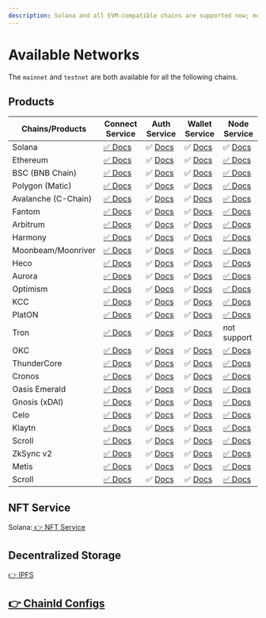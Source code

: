 ```yaml
---
description: Solana and all EVM-compatible chains are supported now; more are coming.
---
```


# Available Networks

The `mainnet` and `testnet` are both available for all the following chains.

## Products

| Chains/Products     | Connect Service            | Auth Service                           | Wallet Service                           | Node Service                           |
| ------------------- | -------------------------- | -------------------------------------- | ---------------------------------------- | -------------------------------------- |
| Solana              | [✅ Docs](broken-reference) | ✅ [Docs](auth-service/introduction.md) | ✅ [Docs](wallet-service/introduction.md) | ✅ [Docs](node-service/solana-api/)     |
| Ethereum            | [✅ Docs](broken-reference) | ✅ [Docs](auth-service/introduction.md) | ✅ [Docs](wallet-service/introduction.md) | [✅ Docs](node-service/evm-chains-api/) |
| BSC (BNB Chain)     | [✅ Docs](broken-reference) | ✅ [Docs](auth-service/introduction.md) | ✅ [Docs](wallet-service/introduction.md) | [✅ Docs](node-service/evm-chains-api/) |
| Polygon (Matic)     | [✅ Docs](broken-reference) | ✅ [Docs](auth-service/introduction.md) | ✅ [Docs](wallet-service/introduction.md) | [✅ Docs](node-service/evm-chains-api/) |
| Avalanche (C-Chain) | [✅ Docs](broken-reference) | ✅ [Docs](auth-service/introduction.md) | ✅ [Docs](wallet-service/introduction.md) | [✅ Docs](node-service/evm-chains-api/) |
| Fantom              | [✅ Docs](broken-reference) | ✅ [Docs](auth-service/introduction.md) | ✅ [Docs](wallet-service/introduction.md) | [✅ Docs](node-service/evm-chains-api/) |
| Arbitrum            | [✅ Docs](broken-reference) | ✅ [Docs](auth-service/introduction.md) | ✅ [Docs](wallet-service/introduction.md) | [✅ Docs](node-service/evm-chains-api/) |
| Harmony             | [✅ Docs](broken-reference) | ✅ [Docs](auth-service/introduction.md) | ✅ [Docs](wallet-service/introduction.md) | [✅ Docs](node-service/evm-chains-api/) |
| Moonbeam/Moonriver  | [✅ Docs](broken-reference) | ✅ [Docs](auth-service/introduction.md) | ✅ [Docs](wallet-service/introduction.md) | [✅ Docs](node-service/evm-chains-api/) |
| Heco                | [✅ Docs](broken-reference) | ✅ [Docs](auth-service/introduction.md) | ✅ [Docs](wallet-service/introduction.md) | [✅ Docs](node-service/evm-chains-api/) |
| Aurora              | [✅ Docs](broken-reference) | ✅ [Docs](auth-service/introduction.md) | ✅ [Docs](wallet-service/introduction.md) | [✅ Docs](node-service/evm-chains-api/) |
| Optimism            | [✅ Docs](broken-reference) | ✅ [Docs](auth-service/introduction.md) | ✅ [Docs](wallet-service/introduction.md) | [✅ Docs](node-service/evm-chains-api/) |
| KCC                 | [✅ Docs](broken-reference) | ✅ [Docs](auth-service/introduction.md) | ✅ [Docs](wallet-service/introduction.md) | [✅ Docs](node-service/evm-chains-api/) |
| PlatON              | [✅ Docs](broken-reference) | ✅ [Docs](auth-service/introduction.md) | ✅ [Docs](wallet-service/introduction.md) | [✅ Docs](node-service/evm-chains-api/) |
| Tron                | [✅ Docs](broken-reference) | ✅ [Docs](auth-service/introduction.md) | ✅ [Docs](wallet-service/introduction.md) | not support                            |
| OKC                 | [✅ Docs](broken-reference) | ✅ [Docs](auth-service/introduction.md) | ✅ [Docs](wallet-service/introduction.md) | [✅ Docs](node-service/evm-chains-api/) |
| ThunderCore         | [✅ Docs](broken-reference) | ✅ [Docs](auth-service/introduction.md) | ✅ [Docs](wallet-service/introduction.md) | [✅ Docs](node-service/evm-chains-api/) |
| Cronos              | [✅ Docs](broken-reference) | ✅ [Docs](auth-service/introduction.md) | ✅ [Docs](wallet-service/introduction.md) | [✅ Docs](node-service/evm-chains-api/) |
| Oasis Emerald       | [✅ Docs](broken-reference) | ✅ [Docs](auth-service/introduction.md) | ✅ [Docs](wallet-service/introduction.md) | [✅ Docs](node-service/evm-chains-api/) |
| Gnosis (xDAI)       | [✅ Docs](broken-reference) | ✅ [Docs](auth-service/introduction.md) | ✅ [Docs](wallet-service/introduction.md) | [✅ Docs](node-service/evm-chains-api/) |
| Celo                | [✅ Docs](broken-reference) | ✅ [Docs](auth-service/introduction.md) | ✅ [Docs](wallet-service/introduction.md) | [✅ Docs](node-service/evm-chains-api/) |
| Klaytn              | [✅ Docs](broken-reference) | ✅ [Docs](auth-service/introduction.md) | ✅ [Docs](wallet-service/introduction.md) | [✅ Docs](node-service/evm-chains-api/) |
| Scroll              | [✅ Docs](broken-reference) | ✅ [Docs](auth-service/introduction.md) | ✅ [Docs](wallet-service/introduction.md) | [✅ Docs](node-service/evm-chains-api/) |
| ZkSync v2           | [✅ Docs](broken-reference) | ✅ [Docs](auth-service/introduction.md) | ✅ [Docs](wallet-service/introduction.md) | [✅ Docs](node-service/evm-chains-api/) |
| Metis               | [✅ Docs](broken-reference) | ✅ [Docs](auth-service/introduction.md) | ✅ [Docs](wallet-service/introduction.md) | [✅ Docs](node-service/evm-chains-api/) |
| Scroll              | [✅ Docs](broken-reference) | ✅ [Docs](auth-service/introduction.md) | ✅ [Docs](wallet-service/introduction.md) | [✅ Docs](node-service/evm-chains-api/) |

## NFT Service

Solana:[ 👉 NFT Service](nft-service/solana-nft-service/)

## Decentralized Storage

[👉 IPFS](ipfs-service.md)

## [👉 ChainId Configs](node-service/evm-chains-api/#structure)


